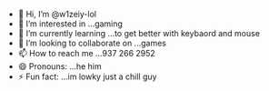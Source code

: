 - 👋 Hi, I’m @w1zeiy-lol
- 👀 I’m interested in ...gaming
- 🌱 I’m currently learning ...to get better with keybaord and mouse
- 💞️ I’m looking to collaborate on ...games
- 📫 How to reach me ...937 266 2952
- 😄 Pronouns: ...he him
- ⚡ Fun fact: ...im lowky just a chill guy

<!---
w1zeiy-lol/w1zeiy-lol is a ✨ special ✨ repository because its `README.md` (this file) appears on your GitHub profile.
You can click the Preview link to take a look at your changes.
--->
